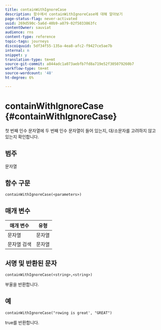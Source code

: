 ```yaml
---
title: containWithIgnoreCase
description: 함수에서 containWithIgnoreCase에 대해 알아보기
page-status-flag: never-activated
uuid: 269d590c-5a6d-40b9-a879-02f5033863fc
contentOwner: sauviat
audience: rns
content-type: reference
topic-tags: journeys
discoiquuid: 5df34f55-135a-4ea8-afc2-f9427ce5ae7b
internal: n
snippet: y
translation-type: tm+mt
source-git-commit: a844adc1a073aebfb7fd8a719e52f305079260b7
workflow-type: tm+mt
source-wordcount: '48'
ht-degree: 6%

---
```



# containWithIgnoreCase {#containWithIgnoreCase}

첫 번째 인수 문자열에 두 번째 인수 문자열이 들어 있는지, 대/소문자를 고려하지 않고 있는지 확인합니다.

## 범주

문자열

## 함수 구문

`containWithIgnoreCase(<parameters>)`

## 매개 변수

| 매개 변수 | 유형 |
|-----------|------------------|
| 문자열 | 문자열 |
| 문자열 검색 | 문자열 |

## 서명 및 반환된 문자

`containWithIgnoreCase(<string>,<string>)`

부울을 반환합니다.

## 예

`containWithIgnoreCase("rowing is great', "GREAT")`

true를 반환합니다.
